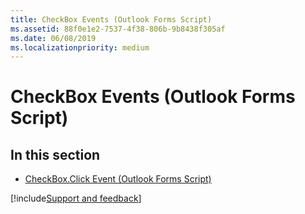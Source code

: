 ```yaml
---
title: CheckBox Events (Outlook Forms Script)
ms.assetid: 88f0e1e2-7537-4f38-806b-9b8438f305af
ms.date: 06/08/2019
ms.localizationpriority: medium
---
```



# CheckBox Events (Outlook Forms Script)

## In this section


- [CheckBox.Click Event (Outlook Forms Script)](Outlook.checkbox.click.md)

[!include[Support and feedback](~/includes/feedback-boilerplate.md)]